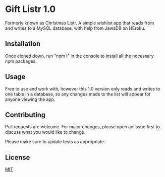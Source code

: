 # Gift Listr 1.0

Formerly known as Christmas Listr. A simple wishlist app that reads from and writes to a MySQL database, with help from JawsDB on HEroku. 

## Installation

Once cloned down, run "npm i" in the console to install all the necessary npm packages.

## Usage

Free to use and work with, however this 1.0 version only reads and writes to one table in a database, so any changes made to the list will appear for anyone viewing the app.

## Contributing
Pull requests are welcome. For major changes, please open an issue first to discuss what you would like to change.

Please make sure to update tests as appropriate.

## License
[MIT](https://choosealicense.com/licenses/mit/)